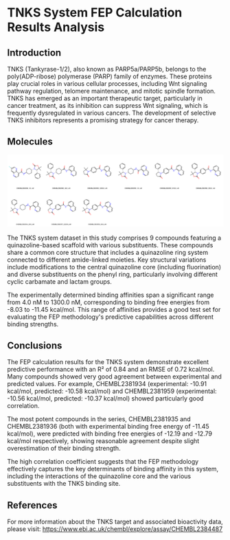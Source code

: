 # TNKS System FEP Calculation Results Analysis

## Introduction

TNKS (Tankyrase-1/2), also known as PARP5a/PARP5b, belongs to the poly(ADP-ribose) polymerase (PARP) family of enzymes. These proteins play crucial roles in various cellular processes, including Wnt signaling pathway regulation, telomere maintenance, and mitotic spindle formation. TNKS has emerged as an important therapeutic target, particularly in cancer treatment, as its inhibition can suppress Wnt signaling, which is frequently dysregulated in various cancers. The development of selective TNKS inhibitors represents a promising strategy for cancer therapy.

## Molecules

![Molecular structures of representative compounds](mol_grid.png)

The TNKS system dataset in this study comprises 9 compounds featuring a quinazoline-based scaffold with various substituents. These compounds share a common core structure that includes a quinazoline ring system connected to different amide-linked moieties. Key structural variations include modifications to the central quinazoline core (including fluorination) and diverse substituents on the phenyl ring, particularly involving different cyclic carbamate and lactam groups.

The experimentally determined binding affinities span a significant range from 4.0 nM to 1300.0 nM, corresponding to binding free energies from -8.03 to -11.45 kcal/mol. This range of affinities provides a good test set for evaluating the FEP methodology's predictive capabilities across different binding strengths.

## Conclusions

The FEP calculation results for the TNKS system demonstrate excellent predictive performance with an R² of 0.84 and an RMSE of 0.72 kcal/mol. Many compounds showed very good agreement between experimental and predicted values. For example, CHEMBL2381934 (experimental: -10.91 kcal/mol, predicted: -10.58 kcal/mol) and CHEMBL2381959 (experimental: -10.56 kcal/mol, predicted: -10.37 kcal/mol) showed particularly good correlation.

The most potent compounds in the series, CHEMBL2381935 and CHEMBL2381936 (both with experimental binding free energy of -11.45 kcal/mol), were predicted with binding free energies of -12.19 and -12.79 kcal/mol respectively, showing reasonable agreement despite slight overestimation of their binding strength.

The high correlation coefficient suggests that the FEP methodology effectively captures the key determinants of binding affinity in this system, including the interactions of the quinazoline core and the various substituents with the TNKS binding site.

## References

For more information about the TNKS target and associated bioactivity data, please visit:
https://www.ebi.ac.uk/chembl/explore/assay/CHEMBL2384487 